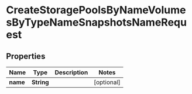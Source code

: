 

# CreateStoragePoolsByNameVolumesByTypeNameSnapshotsNameRequest


## Properties

Name | Type | Description | Notes
------------ | ------------- | ------------- | -------------
**name** | **String** |  |  [optional]



